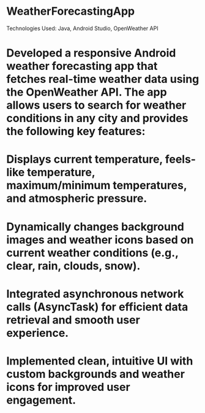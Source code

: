 # WeatherForecastingApp
Technologies Used: Java, Android Studio, OpenWeather API

# Developed a responsive Android weather forecasting app that fetches real-time weather data using the OpenWeather API. The app allows users to search for weather conditions in any city and provides the following key features:

# Displays current temperature, feels-like temperature, maximum/minimum temperatures, and atmospheric pressure.
# Dynamically changes background images and weather icons based on current weather conditions (e.g., clear, rain, clouds, snow).
# Integrated asynchronous network calls (AsyncTask) for efficient data retrieval and smooth user experience.
# Implemented clean, intuitive UI with custom backgrounds and weather icons for improved user engagement.
